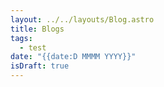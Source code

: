```yaml
---
layout: ../../layouts/Blog.astro
title: Blogs
tags:
  - test
date: "{{date:D MMMM YYYY}}"
isDraft: true
---
```


